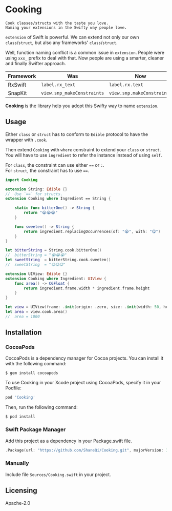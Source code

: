 # Cooking

    Cook classes/structs with the taste you love.
    Naming your extensions in the Swifty way people love.

`extension` of Swift is powerful. We can extend not only our own `class`/`struct`, but also any frameworks' `class`/`struct`.

Well, function naming conflict is a common issue in `extension`. People were using `xxx_` prefix to deal with that. Now people are using a smarter, cleaner and finally Swifter approach.

Framework | Was | Now
---|---|---
RxSwift | `label.rx_text` | `label.rx.text`
SnapKit | `view.snp_makeConstraints` | `view.snp.makeConstraints`

**Cooking** is the library help you adopt this Swifty way to name `extension`.

## Usage
Either `class` or `struct` has to conform to `Edible` protocol to have the wrapper with `.cook`.

Then extend `Cooking` with `where` constraint to extend your `class` or `struct`. You will have to use `ingredient` to refer the instance instead of using `self`.

For `class`, the constraint can use either `==` or `:`.  
For `struct`, the constraint has to use `==`.

```swift
import Cooking

extension String: Edible {}
//  Use `==` for structs.
extension Cooking where Ingredient == String {

	static func bitterOne() -> String {
		return "😭😭😭"
	}

	func sweeten() -> String {
		return ingredient.replacingOccurrences(of: "😭", with: "😋")
	}
}

let bitterString = String.cook.bitterOne()
//  bitterString = "😭😭😭"
let sweetString  = bitterString.cook.sweeten()
//  sweetString  = "😋😋😋"

extension UIView: Edible {}
extension Cooking where Ingredient: UIView {
	func area() -> CGFloat {
		return ingredient.frame.width * ingredient.frame.height
	}
}

let view = UIView(frame: .init(origin: .zero, size: .init(width: 50, height: 20)))
let area = view.cook.area()
//  area = 1000
```

## Installation

### CocoaPods

CocoaPods is a dependency manager for Cocoa projects. You can install it with the following command:

```shell
$ gem install cocoapods
```

To use Cooking in your Xcode project using CocoaPods, specify it in your Podfile:

```ruby
pod 'Cooking'
```

Then, run the following command:

```shell
$ pod install
```

### Swift Package Manager

Add this project as a dependency in your Package.swift file.

```swift
.Package(url: "https://github.com/ShaneQi/Cooking.git", majorVersion: 1, minor: 0)
```

### Manually

Include file `Sources/Cooking.swift` in your project.

## Licensing

Apache-2.0
